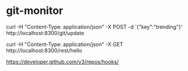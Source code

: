 # git-monitor

curl -H "Content-Type: application/json" -X POST -d '{"key":"trending"}' http://localhost:8300/git/update

curl -H "Content-Type: application/json" -X GET  http://localhost:8300/rest/hello

https://developer.github.com/v3/repos/hooks/


